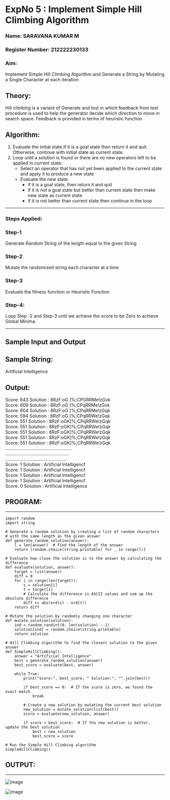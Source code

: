 <h1>ExpNo 5 : Implement Simple Hill Climbing Algorithm</h1> 
<h3>Name: SARAVANA KUMAR M            </h3>
<h3>Register Number: 212222230133           </h3>
<H3>Aim:</H3>
<p>Implement Simple Hill Climbing Algorithm and Generate a String by Mutating a Single Character at each iteration </p>
<h2> Theory: </h2>
<p>Hill climbing is a variant of Generate and test in which feedback from test procedure is used to help the generator decide which direction to move in search space.
Feedback is provided in terms of heuristic function
</p>


<h2>Algorithm:</h2>
<p>
<ol>
 <li> Evaluate the initial state.If it is a goal state then return it and quit. Otherwise, continue with initial state as current state.</li> 
<li>Loop until a solution is found or there are no new operators left to be applied in current state:
<ul><li>Select an operator that has not yet been applied to the current state and apply it to produce a new state</li>
<li>Evaluate the new state:
  <ul>
<li>if it is a goal state, then return it and quit</li>
<li>if it is not a goal state but better than current state then make new state as current state</li>
<li>if it is not better than current state then continue in the loop</li>
    </ul>
</li>
</ul>
</li>
</ol>

</p>
<hr>
<h3> Steps Applied:</h3>
<h3>Step-1</h3>
<p> Generate Random String of the length equal to the given String</p>
<h3>Step-2</h3>
<p>Mutate the randomized string each character at a time</p>
<h3>Step-3</h3>
<p> Evaluate the fitness function or Heuristic Function</p>
<h3>Step-4:</h3>
<p> Lopp Step -2 and Step-3  until we achieve the score to be Zero to achieve Global Minima.</p>

<hr>
<h2>Sample Input and Output</h2>
<h2>Sample String:</h2> Artificial Intelligence
<h2>Output:</h2>
Score: 643  Solution :  8RzF:oG ]%;CPORRMe!zGvk<br>
Score: 609  Solution :  8RzF:oG ]%;CPqRRMe!zGvk<br>
Score: 604  Solution :  8RzF:oG ]%;CPqRRMe!zGqk<br>
Score: 594  Solution :  8RzF:oG ]%;CPqRRWe!zGqk<br>
Score: 551  Solution :  8RzF:oGK]%;CPqRRWe!zGqk<br>
Score: 551  Solution :  8RzF:oGK]%;CPqRRWe!zGqk<br>
Score: 551  Solution :  8RzF:oGK]%;CPqRRWe!zGqk<br>
Score: 551  Solution :  8RzF:oGK]%;CPqRRWe!zGqk<br>
Score: 551  Solution :  8RzF:oGK]%;CPqRRWe!zGqk<br>
....................................................<br>
..................................................<br>
................................................<br>
Score: 1  Solution :  Artificial Intelligencf<br>
Score: 1  Solution :  Artificial Intelligencf<br>
Score: 1  Solution :  Artificial Intelligencf<br>
Score: 1  Solution :  Artificial Intelligencf<br>
Score: 0  Solution :  Artificial Intelligence<br>

<h2>PROGRAM:</h2>
<HR>

```
import random
import string

# Generate a random solution by creating a list of random characters
# with the same length as the given answer
def generate_random_solution(answer):
    l = len(answer)  # Find the length of the answer
    return [random.choice(string.printable) for _ in range(l)]

# Evaluate how close the solution is to the answer by calculating the difference
def evaluate(solution, answer):
    target = list(answer)
    diff = 0
    for i in range(len(target)):
        s = solution[i]
        t = target[i]
        # Calculate the difference in ASCII values and sum up the absolute difference
        diff += abs(ord(s) - ord(t))
    return diff

# Mutate the solution by randomly changing one character
def mutate_solution(solution):
    ind = random.randint(0, len(solution) - 1)
    solution[ind] = random.choice(string.printable)
    return solution

# Hill Climbing algorithm to find the closest solution to the given answer
def SimpleHillClimbing():
    answer = "Artificial Intelligence"
    best = generate_random_solution(answer)
    best_score = evaluate(best, answer)
    
    while True:
        print("Score:", best_score, " Solution:", "".join(best))  
        
        if best_score == 0:  # If the score is zero, we found the exact match
            break
        
        # Create a new solution by mutating the current best solution
        new_solution = mutate_solution(list(best))
        score = evaluate(new_solution, answer)   
        
        if score < best_score:  # If the new solution is better, update the best solution
            best = new_solution
            best_score = score

# Run the Simple Hill Climbing algorithm
SimpleHillClimbing()
```

<H2>OUTPUT:</H2>
<HR>

![image](https://github.com/user-attachments/assets/5401a3a5-c1d9-4b1d-b20c-74ec0ed7f391)

![image](https://github.com/user-attachments/assets/c0c88332-00cb-41a7-ad38-2fd405c3233b)



